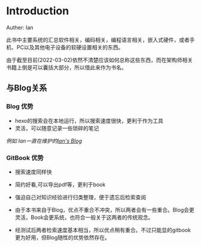 # Introduction
Auther: Ian

此书中主要系统的汇总软件相关，编码相关，编程语言相关，嵌入式硬件，或者手机、PC以及其他电子设备的软硬设置相关的东西。

由于截至目前(2022-03-02)依然不清楚应该如何总称这些东西，而在架构师相关书籍上倒是可以囊括大部分，所以借此来作为书名。

## 与Blog关系
### Blog 优势
- hexo的搜索会在本地运行，所以搜索速度很快，更利于作为工具
- 灵活，可以随意记录一些琐碎的笔记

*例如 Ian一直在维护的[Ian's Blog](https://ianvzs.github.io/)*

### GitBook 优势
- 搜索速度同样快
- 简约好看,可以导出pdf等，更利于book
- 强迫自己对知识经验进行归类整理，便于遗忘后检索查阅

- 由于本书来自于Blog，优点不重合不冲突，所以两者会有一些重合。Blog会更灵活，Book会更系统，也符合一般关于这两者的传统观念。
- 经测试后两者检索速度基本相当，所以优点稍有重合。不过只能显的gitbook更为好用，但Blog随性的优势依然存在。
